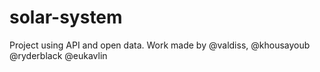 # solar-system
Project using API and open data. Work made by @valdiss, @khousayoub @ryderblack @eukavlin
